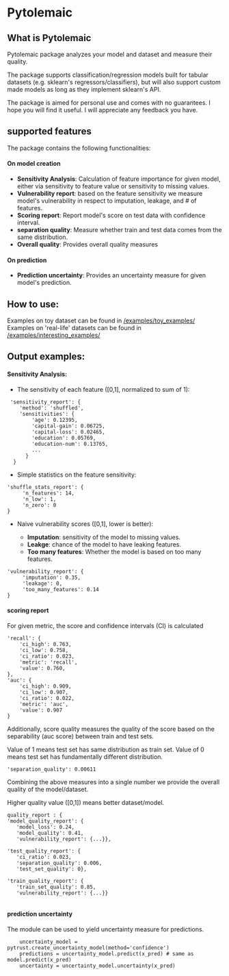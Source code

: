 # Pytolemaic

## What is Pytolemaic 
Pytolemaic package analyzes your model and dataset and measure their quality. 

The package supports classification/regression models built for tabular datasets (e.g. sklearn's regressors/classifiers),
 but will also support custom made models as long as they implement sklearn's API. 

The package is aimed for personal use and comes with no guarantees. 
I hope you will find it useful. I will appreciate any feedback you have.

## supported features
The package contains the following functionalities:

#### On model creation
- **Sensitivity Analysis**: Calculation of feature importance for given model, either via sensitivity to feature value or sensitivity to missing values. 
- **Vulnerability report**: based on the feature sensitivity we measure model's vulnerability in respect to imputation, leakage, and # of features.
- **Scoring report**: Report model's score on test data with confidence interval.
- **separation quality**: Measure whether train and test data comes from the same distribution.
- **Overall quality**: Provides overall quality measures

#### On prediction
- **Prediction uncertainty**: Provides an uncertainty measure for given model's prediction.



## How to use: 
Examples on toy dataset can be found in [/examples/toy_examples/](./examples/toy_examples/)
Examples on 'real-life' datasets can be found in [/examples/interesting_examples/](./examples/interesting_examples/) 

## Output examples:

#### Sensitivity Analysis:

 - The sensitivity of each feature (\[0,1\], normalized to sum of 1):
 
```
 'sensitivity_report': {
    'method': 'shuffled',
    'sensitivities': {
        'age': 0.12395,
        'capital-gain': 0.06725,
        'capital-loss': 0.02465,
        'education': 0.05769,
        'education-num': 0.13765,
        ...
      }
  }
```
                                                        
 - Simple statistics on the feature sensitivity:
 ```
 'shuffle_stats_report': {
      'n_features': 14,
      'n_low': 1,
      'n_zero': 0
 }
 ```
 
 - Naive vulnerability scores (\[0,1\], lower is better):

   - **Imputation**: sensitivity of the model to missing values.
   - **Leakge**: chance of the model to have leaking features.
   - **Too many features**: Whether the model is based on too many features.
 
 ```
 'vulnerability_report': {
      'imputation': 0.35,
      'leakage': 0,
      'too_many_features': 0.14
 }  
 ```

#### scoring report

For given metric, the score and confidence intervals (CI) is calculated
 ```
'recall': {
     'ci_high': 0.763,
     'ci_low': 0.758,
     'ci_ratio': 0.023,
     'metric': 'recall',
     'value': 0.760,
},
'auc': {
     'ci_high': 0.909,
     'ci_low': 0.907,
     'ci_ratio': 0.022,
     'metric': 'auc',
     'value': 0.907
}    
 ```
 
 Additionally, score quality measures the quality of the score based on the separability (auc score) between train and test sets.
 
 Value of 1 means test set has same distribution as train set. Value of 0 means test set has fundamentally different distribution. 
 ```
 'separation_quality': 0.00611         
 ```
  
Combining the above measures into a single number we provide the overall quality of the model/dataset.

Higher quality value (\[0,1\]) means better dataset/model.
 ```
quality_report : { 
'model_quality_report': {
    'model_loss': 0.24,
    'model_quality': 0.41,
    'vulnerability_report': {...}},
    
'test_quality_report': {
    'ci_ratio': 0.023, 
    'separation_quality': 0.006, 
    'test_set_quality': 0},
    
'train_quality_report': {
    'train_set_quality': 0.85,
    'vulnerability_report': {...}}
   
 ```

 
#### prediction uncertainty

The module can be used to yield uncertainty measure for predictions. 
```
    uncertainty_model = pytrust.create_uncertainty_model(method='confidence')
    predictions = uncertainty_model.predict(x_pred) # same as model.predict(x_pred)
    uncertainty = uncertainty_model.uncertainty(x_pred)
```